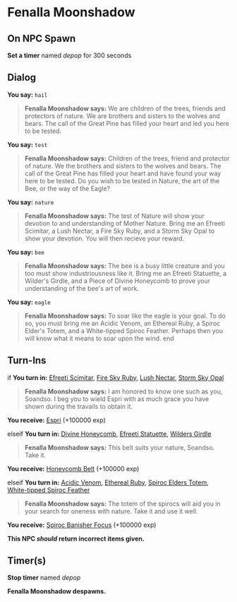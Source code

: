 # Fenalla Moonshadow
## On NPC Spawn

**Set a timer** named *depop* for 300 seconds
## Dialog

**You say:** `hail`



>**Fenalla Moonshadow says:** We are children of the trees, friends and protectors of nature. We are brothers and sisters to the wolves and bears. The call of the Great Pine has filled your heart and led you here to be tested.

**You say:** `test`



>**Fenalla Moonshadow says:** Children of the trees, friend and protector of nature. We the brothers and sisters to the wolves and bears. The call of the Great Pine has filled your heart and have found your way here to be tested. Do you wish to be tested in Nature, the art of the Bee, or the way of the Eagle?

**You say:** `nature`




>**Fenalla Moonshadow says:** The test of Nature will show your devotion to and understanding of Mother Nature. Bring me an Efreeti Scimitar, a Lush Nectar, a Fire Sky Ruby, and a Storm Sky Opal to show your devotion. You will then recieve your reward.

**You say:** `bee`




>**Fenalla Moonshadow says:** The bee is a busy little creature and you too must show industriousness like it. Bring me an Efreeti Statuette, a Wilder's Girdle, and a Piece of Divine Honeycomb to prove your understanding of the bee's art of work.

**You say:** `eagle`




>**Fenalla Moonshadow says:** To soar like the eagle is your goal. To do so, you must bring me an Acidic Venom, an Ethereal Ruby, a Spiroc Elder's Totem, and a White-tipped Spiroc Feather. Perhaps then you will know what it means to soar upon the wind.
end

## Turn-Ins



if **You turn in:** [Efreeti Scimitar](/item/20739), [Fire Sky Ruby](/item/20738), [Lush Nectar](/item/20965), [Storm Sky Opal](/item/20740)




>**Fenalla Moonshadow says:** I am honored to know one such as you, Soandso. I beg you to wield Espri with as much grace you have shown during the travails to obtain it.


 **You receive:**  [Espri](/item/11683) (+100000 exp)


elseif **You turn in:** [Divine Honeycomb](/item/20735), [Efreeti Statuette](/item/20951), [Wilders Girdle](/item/20734)



>**Fenalla Moonshadow says:** This belt suits your nature, Soandso.  Take it.


 **You receive:**  [Honeycomb Belt](/item/11684) (+100000 exp)


elseif **You turn in:** [Acidic Venom](/item/20736), [Ethereal Ruby](/item/20737), [Spiroc Elders Totem](/item/20867), [White-tipped Spiroc Feather](/item/20958)



>**Fenalla Moonshadow says:** The totem of the spirocs will aid you in your search for oneness with nature.  Take it and use it well.


 **You receive:**  [Spiroc Banisher Focus](/item/14555) (+100000 exp)


**This NPC *should* return incorrect items given.**

## Timer(s)

**Stop timer** named *depop*

**Fenalla Moonshadow despawns.**



